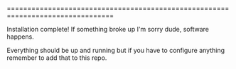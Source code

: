 ================================================================================

Installation complete!
If something broke up I'm sorry dude, software happens.

Everything should be up and running but if you have to configure anything
remember to add that to this repo.
